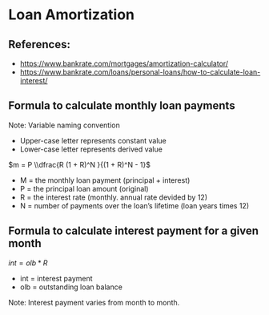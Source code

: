 # Loan Amortization

## References:

- https://www.bankrate.com/mortgages/amortization-calculator/
- https://www.bankrate.com/loans/personal-loans/how-to-calculate-loan-interest/

## Formula to calculate monthly loan payments

Note: Variable naming convention

- Upper-case letter represents constant value
- Lower-case letter represents derived value

$m = P \\dfrac{R (1 + R)^N }{(1 + R)^N - 1}$

- M = the monthly loan payment (principal + interest)
- P	= the principal loan amount (original)
- R	= the interest rate (monthly. annual rate devided by 12)
- N	= number of payments over the loan’s lifetime (loan years times 12)

## Formula to calculate interest payment for a given month

$int = olb * R$

- int = interest payment
- olb = outstanding loan balance

Note: Interest payment varies from month to month.
